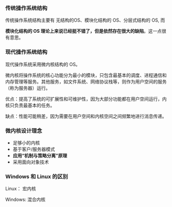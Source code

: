 ### 传统操作系统结构

传统操作系统结构主要有 无结构的OS、模块化结构的 OS、分层式结构的 OS, 而

**模块化结构的 OS 理论上来说已经挺不错了，但是依然存在很大的缺陷**。这一点很有意思。





### 现代操作系统结构

现代操作系统采用微内核结构的 OS。

微内核将操作系统的核心功能分为最小的模块，只包含最基本的调度、进程通信和内存管理等服务。其他服务，如文件系统、网络协议栈等，则作为用户空间的服务（称为服务器）运行。



优点：提高了系统的可扩展性和可维护性，因为大部分功能都在用户空间运行，内核只负责最基本的任务。

缺点：性能可能稍差，因为需要在用户空间和内核空间之间频繁地进行消息传递。





### 微内核设计理念

- 足够小的内核
- 基于客户/服务器模式
- **应用“机制与策略分离”原理**
- 采用面向对象技术





### Windows 和 Linux 的区别

Linux： 宏内核

Windows: 混合内核